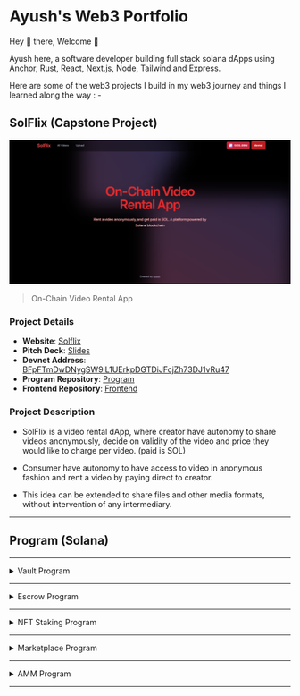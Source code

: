 # Ayush's Web3 Portfolio

Hey 👋 there, Welcome 🙂

Ayush here, a software developer building full stack solana dApps using Anchor, Rust, React, Next.js, Node, Tailwind and Express.

Here are some of the web3 projects I build in my web3 journey and things I learned along the way : -

## SolFlix (Capstone Project)

<div align="">
 <img src="./img.png" alt="Logo" width="800" style="margin-left: auto; margin-right: auto">
</div>

> On-Chain Video Rental App

### Project Details

- **Website**: [Solflix](https://solflix-v.vercel.app/)
- **Pitch Deck**: [Slides](https://www.canva.com/design/DAGYDBsodR4/HPqWgCWfJQaox2bz4OmtlA/edit?utm_content=DAGYDBsodR4&utm_campaign=designshare&utm_medium=link2&utm_source=sharebutton)
- **Devnet Address**: [BFpFTmDwDNygSW9iL1UErkpDGTDiJFcjZh73DJ1vRu47](https://explorer.solana.com/address/BFpFTmDwDNygSW9iL1UErkpDGTDiJFcjZh73DJ1vRu47?cluster=devnet)
- **Program Repository**: [Program](https://github.com/ayushagarwal27/Solflix_Anchor_Rust)
- **Frontend Repository**: [Frontend](https://github.com/ayushagarwal27/solflix-frontend)

### Project Description

- SolFlix is a video rental dApp, where creator have autonomy to share videos anonymously, decide on validity of the video and price they would like to charge per video. (paid is SOL)

- Consumer have autonomy to have access to video in anonymous fashion and rent a video by paying direct to creator.

- This idea can be extended to share files and other media formats, without intervention of any intermediary.

---

## Program (Solana)

<hr/>

<details close>
<summary>  Vault Program</summary>
<br/>

A Solana program enabling users to create, deposit into, withdraw from, and close a user-specific account.

- User can open a vault, which will be system account unique to user
- User can deposit amount into vault
- User can withdraw amount from vault

Tech Stack : Anchor, Rust

- [Repo Link](https://github.com/ayushagarwal27/anchor_vault_solana)

</details>

<hr/>

<details close>
<summary>  Escrow Program</summary>
<br/>
A Solana program for holding funds until a condition is met for achieving a trustless conditional transfer.

#### Make Instruction

- Maker initializes escrow PDA,
- Maker creates vault PDA, whose authority lies with escrow
- Escrow contains information of token mint addresses and amount that needs to be exchanged

#### Refund Instruction

- Maker calls refund instruction for closing escrow and get a refund

#### Take Instruction

- Taker creates associated_token_account (ATA) for maker
- Taker transfers tokens to maker ATA
- Escrow transfers tokens from vault to taker ATA
- Escrow PDA is closed

Tech Stack : Anchor, Rust

- [Repo Link](https://github.com/ayushagarwal27/anchor_escrow_sol/tree/main)

</details>

<hr/>

<details close>
<summary> NFT Staking Program</summary>
<br/>

A Solana program for staking an NFT from a specific collection, earning points, and minting rewards.

#### Initialize User Instruction

- Creates user account PDA
- User account contains
  - points: reward points
  - amounts_staked: number of nft staked

#### Initialize Config Instruction

- Creates Config PDA
- Config PDA includes
  - points_per_stake: reward points per stake
  - freeze_period: period till which nft needs to be staked
  - max_stake: max number of nft that can be staked
  - rewards_bump: bump of rewards_mint
- Initialize Rewards Mint
- Only Admin can create config and reward_mint

#### Stake Instruction

- Creates Stake PDA
- Stake PDA includes
  - owner: owner of nft
  - mint: mint address of nft
  - stake_at: Unix time stamp when nft was staked
- Delegate Authority of Mint ATA to Stake Account
- Freezes Nft
- Increment user account staked nft by one

#### UnStake Instruction

- Checks elapsed time
- Increases the user reward points
- Unfreezes NFT
- Revokes delegation to Stake Account
- Decreases ft staked number by one

#### Claim Instruction

- Mint reward tokens to User Rewards ATA
- Makes user reward points to zero

Tech Stack : Anchor, Rust

- [Repo Link](https://github.com/ayushagarwal27/anchor-nft-staking-program/tree/main)
</details>

---

<details close>
<summary> Marketplace Program</summary>

Tech Stack : Anchor, Rust

- [Repo Link](https://github.com/ayushagarwal27/anchor_marketplace)
</details>

---

<details close>
<summary> AMM Program</summary>

Tech Stack : Anchor, Rust

- [Repo Link](https://github.com/ayushagarwal27/anchor_amm)
</details>

---
